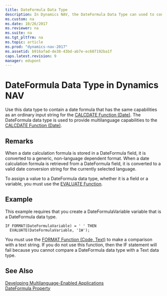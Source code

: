 ```yaml
---
title: DateFormula Data Type
description: In Dynamics NAV, the DateFormula Data Type can used to contain a date formula that has the same capabilties as an ordinary input string for the CALC function.
ms.custom: na
ms.date: 10/26/2017
ms.reviewer: na
ms.suite: na
ms.tgt_pltfrm: na
ms.topic: article
ms.prod: "dynamics-nav-2017"
ms.assetid: b916afad-de38-43bd-ab7e-ec607192ba1f
caps.latest.revision: 9
manager: edupont
---
```

# DateFormula Data Type in Dynamics NAV
Use this data type to contain a date formula that has the same capabilities as an ordinary input string for the [CALCDATE Function \(Date\)](CALCDATE-Function--Date-.md). The DateFormula data type is used to provide multilanguage capabilities to the [CALCDATE Function \(Date\)](CALCDATE-Function--Date-.md).  
  
## Remarks  
 When a date calculation formula is stored in a DateFormula field, it is converted to a generic, non-language dependent format. When a date calculation formula is retrieved from a DateFormula field, it is converted to a valid date conversion string for the currently selected language.  
  
 To assign a value to a DateFormula data type, whether it is a field or a variable, you must use the [EVALUATE Function](EVALUATE-Function.md).  
  
## Example  
 This example requires that you create a DateFormulaVariable variable that is a DateFormula data type.  
  
```  
IF FORMAT(DateFormulaVariable) = ' ' THEN  
  EVALUATE(DateFormulaVariable, '1W');  
```  
  
 You must use the [FORMAT Function \(Code, Text\)](FORMAT-Function--Code--Text-.md) to make a comparison with a text string. If you do not use this function, then the IF statement will fail because you cannot compare a DateFormula data type with a Text data type.  
  
## See Also  
 [Developing Multilanguage-Enabled Applications](Developing-Multilanguage-Enabled-Applications.md)   
 [DateFormula Property](DateFormula-Property.md)